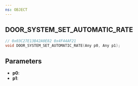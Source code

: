 ```yaml
---
ns: OBJECT
---
```

## DOOR_SYSTEM_SET_AUTOMATIC_RATE

```c
// 0x03C27E13B42A0E82 0x4F44AF21
void DOOR_SYSTEM_SET_AUTOMATIC_RATE(Any p0, Any p1);
```

## Parameters
* **p0**:
* **p1**:
